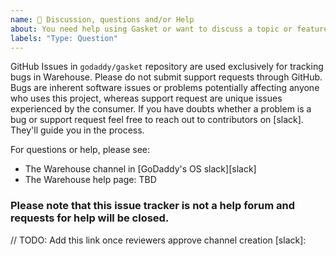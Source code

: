 ```yaml
---
name: 💬 Discussion, questions and/or Help
about: You need help using Gasket or want to discuss a topic or feature.
labels: "Type: Question"
---
```


GitHub Issues in `godaddy/gasket` repository are used exclusively for tracking bugs in Warehouse.
Please do not submit support requests through GitHub. Bugs are inherent software issues or problems
potentially affecting anyone who uses this project, whereas support request are unique issues experienced
by the consumer. If you have doubts whether a problem is a bug or support request feel free to reach out
to contributors on [slack]. They'll guide you in the process.

For questions or help, please see:
- The Warehouse channel in [GoDaddy's OS slack][slack]
- The Warehouse help page: TBD

### Please note that this issue tracker is not a help forum and requests for help will be closed.

// TODO: Add this link once reviewers approve channel creation
[slack]:
